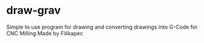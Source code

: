 # draw-grav
Simple to use program for drawing and converting drawings into G-Code for CNC Milling
Made by Filikapec
